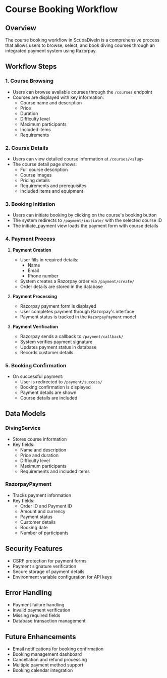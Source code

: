 # Course Booking Workflow

## Overview
The course booking workflow in ScubaDiveIn is a comprehensive process that allows users to browse, select, and book diving courses through an integrated payment system using Razorpay.

## Workflow Steps

### 1. Course Browsing
- Users can browse available courses through the `/courses` endpoint
- Courses are displayed with key information:
  - Course name and description
  - Price
  - Duration
  - Difficulty level
  - Maximum participants
  - Included items
  - Requirements

### 2. Course Details
- Users can view detailed course information at `/courses/<slug>`
- The course detail page shows:
  - Full course description
  - Course images
  - Pricing details
  - Requirements and prerequisites
  - Included items and equipment

### 3. Booking Initiation
- Users can initiate booking by clicking on the course's booking button
- The system redirects to `/payment/initiate/` with the selected course ID
- The initiate_payment view loads the payment form with course details

### 4. Payment Process
1. **Payment Creation**
   - User fills in required details:
     - Name
     - Email
     - Phone number
   - System creates a Razorpay order via `/payment/create/`
   - Order details are stored in the database

2. **Payment Processing**
   - Razorpay payment form is displayed
   - User completes payment through Razorpay's interface
   - Payment status is tracked in the `RazorpayPayment` model

3. **Payment Verification**
   - Razorpay sends a callback to `/payment/callback/`
   - System verifies payment signature
   - Updates payment status in database
   - Records customer details

### 5. Booking Confirmation
- On successful payment:
  - User is redirected to `/payment/success/`
  - Booking confirmation is displayed
  - Payment details are shown
  - Course details are included

## Data Models

### DivingService
- Stores course information
- Key fields:
  - Name and description
  - Price and duration
  - Difficulty level
  - Maximum participants
  - Requirements and included items

### RazorpayPayment
- Tracks payment information
- Key fields:
  - Order ID and Payment ID
  - Amount and currency
  - Payment status
  - Customer details
  - Booking date
  - Number of participants

## Security Features
- CSRF protection for payment forms
- Payment signature verification
- Secure storage of payment details
- Environment variable configuration for API keys

## Error Handling
- Payment failure handling
- Invalid payment verification
- Missing required fields
- Database transaction management

## Future Enhancements
- Email notifications for booking confirmation
- Booking management dashboard
- Cancellation and refund processing
- Multiple payment method support
- Booking calendar integration 